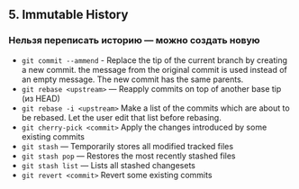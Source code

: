 ## 5. Immutable History
### Нельзя переписать историю — можно создать новую
- `git commit --ammend` - Replace the tip of the current branch by creating a new commit. the message from the original commit is used instead of an empty message. The new commit has the same parents.
- `git rebase <upstream>` — Reapply commits on top of another base tip (из HEAD)
- `git rebase -i <upstream>` Make a list of the commits which are about to be rebased. Let the user edit that list before rebasing.
- `git cherry-pick <commit>` Apply the changes introduced by some existing commits
- `git stash` — Temporarily stores all modified tracked files
- `git stash pop` — Restores the most recently stashed files
- `git stash list` — Lists all stashed changesets
- `git revert <commit>` Revert some existing commits
